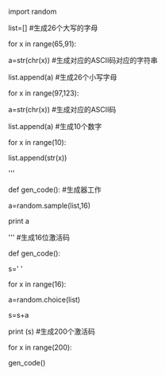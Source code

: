 import random

list=\[\]          #生成26个大写的字母

for x in range(65,91):

a=str(chr(x))         #生成对应的ASCII码对应的字符串

list.append(a)           #生成26个小写字母

for x in range(97,123):

a=str(chr(x))             #生成对应的ASCII码

list.append(a)               #生成10个数字

for x in range(10):

list.append(str(x))

'''

def gen_code():       #生成器工作

a=random.sample(list,16)

print a

'''               #生成16位激活码

def gen_code():

s=' '

for x in range(16):

a=random.choice(list)

s=s+a

print (s)           #生成200个激活码

for x in range(200):

gen_code()
